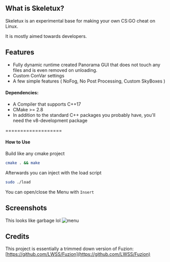 

## What is Skeletux?

Skeletux is an experimental base for making your own CS:GO cheat on Linux.

It is mostly aimed towards developers.


## Features
* Fully dynamic runtime created Panorama GUI that does not touch any files and is even removed on unloading.
* Custom ConVar settings
* A few simple features ( NoFog, No Post Processing, Custom SkyBoxes )


#### Dependencies:
* A Compiler that supports C++17
* CMake  >= 2.8
* In addition to the standard C++ packages you probably have, you'll need the  v8-development package


===================

#### How to Use

Build like any cmake project
```bash
cmake . && make 

```

Afterwards you can inject with the load script
```bash
sudo ./load
```

You can open/close the Menu with `Insert`

## Screenshots

This looks like garbage lol
![menu](https://i.imgur.com/lATYWiH.jpg)


## Credits

This project is essentially a trimmed down version of Fuzion: [https://github.com/LWSS/Fuzion](https://github.com/LWSS/Fuzion)
